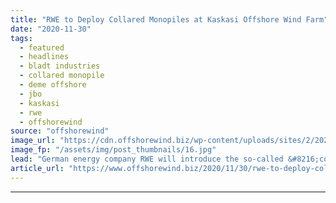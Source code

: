 ```yaml
---
title: "RWE to Deploy Collared Monopiles at Kaskasi Offshore Wind Farm"
date: "2020-11-30"
tags: 
  - featured
  - headlines
  - bladt industries
  - collared monopile
  - deme offshore
  - jbo
  - kaskasi
  - rwe
  - offshorewind
source: "offshorewind"
image_url: "https://cdn.offshorewind.biz/wp-content/uploads/sites/2/2020/11/30100003/RWE-to-Deploy-Collared-Monopiles-at-Kaskasi-Offshore-Wind-Farm.jpg"
image_fp: "/assets/img/post_thumbnails/16.jpg"
lead: "German energy company RWE will introduce the so-called &#8216;collared monopiles&#8217; on the Kaskasi offshore"
article_url: "https://www.offshorewind.biz/2020/11/30/rwe-to-deploy-collared-monopiles-at-kaskasi-offshore-wind-farm/"
---
```


---
